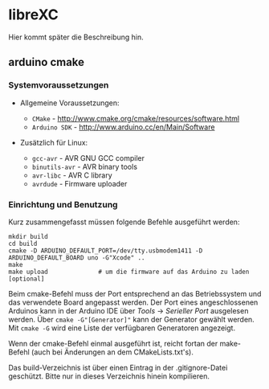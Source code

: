 # libreXC

Hier kommt später die Beschreibung hin.

## arduino cmake

### Systemvoraussetzungen 

* Allgemeine Voraussetzungen:

  - ``CMake`` - http://www.cmake.org/cmake/resources/software.html
  - ``Arduino SDK`` - http://www.arduino.cc/en/Main/Software

* Zusätzlich für Linux:

  - ``gcc-avr``      - AVR GNU GCC compiler
  - ``binutils-avr`` - AVR binary tools
  - ``avr-libc``     - AVR C library
  - ``avrdude``      - Firmware uploader

### Einrichtung und Benutzung

Kurz zusammengefasst müssen folgende Befehle ausgeführt werden:

    mkdir build
    cd build
    cmake -D ARDUINO_DEFAULT_PORT=/dev/tty.usbmodem1411 -D ARDUINO_DEFAULT_BOARD uno -G"Xcode" ..
    make
    make upload              # um die firmware auf das Arduino zu laden [optional]

Beim cmake-Befehl muss der Port entsprechend an das Betriebssystem und das verwendete Board angepasst werden. Der Port eines angeschlossenen Arduinos kann in der Arduino IDE über *Tools* &rarr; *Serieller Port* ausgelesen werden. 
Über ``cmake -G"[Generator]"`` kann der Generator gewählt werden. Mit ``cmake -G`` wird eine Liste der verfügbaren Generatoren angezeigt.

Wenn der cmake-Befehl einmal ausgeführt ist, reicht fortan der make-Befehl (auch bei Änderungen an dem CMakeLists.txt's).

Das build-Verzeichnis ist über einen Eintrag in der .gitignore-Datei geschützt. Bitte nur in dieses Verzeichnis hinein kompilieren.